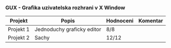 ### GUX - Grafika uzivatelska rozhrani v X Window
| Projekt | Popis | Hodnoceni | Komentar
| ------ | ------ | ------ | ------
|Projekt&nbsp;1|Jednoduchy graficky editor|8/8|
|Projekt&nbsp;2|Sachy|12/12|
